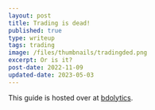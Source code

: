 ```yaml
---
layout: post
title: Trading is dead!
published: true
type: writeup
tags: trading
image: /files/thumbnails/tradingded.png
excerpt: Or is it?
post-date: 2022-11-09
updated-date: 2023-05-03
---
```


This guide is hosted over at [bdolytics](https://bdolytics.com/guides/is-trading-dead).